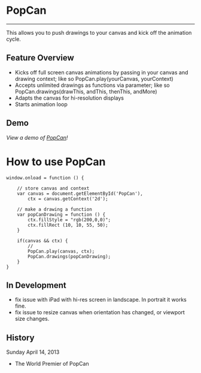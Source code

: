 # PopCan
--------

This allows you to push drawings to your canvas and kick off the animation cycle.


## Feature Overview

- Kicks off full screen canvas animations by passing in your canvas and drawing context; like so PopCan.play(yourCanvas, yourContext)
- Accepts unlimited drawings as functions via parameter; like so PopCan.drawings(drawThis, andThis, thenThis, andMore)
- Adapts the canvas for hi-resolution displays
- Starts animation loop


## Demo

*View a demo of [PopCan](http://projects.jaysonpotter.com/PopCan/)!*


# How to use PopCan

    window.onload = function () {
        
        // store canvas and context
        var canvas = document.getElementById('PopCan'),
            ctx = canvas.getContext('2d');

        // make a drawing a function
        var popCanDrawing = function () {
            ctx.fillStyle = "rgb(200,0,0)";
            ctx.fillRect (10, 10, 55, 50);
        }

        if(canvas && ctx) {
            // 
            PopCan.play(canvas, ctx);
            PopCan.drawings(popCanDrawing);
        }
    }


## In Development 
- fix issue with iPad with hi-res screen in landscape. In portrait it works fine. 
- fix issue to resize canvas when orientation has changed, or viewport size changes.


## History

Sunday April 14, 2013
* The World Premier of PopCan

